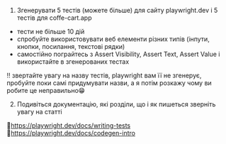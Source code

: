1. Згенерувати 5 тестів (можете більше) для сайту playwright.dev і 5 тестів для coffe-cart.app
- тести не більше 10 дій
- спробуйте використовувати веб елементи різних типів (інпути, кнопки, посилання, текстові рядки)
- самостійно пограйтесь з Assert Visibility, Assert Text, Assert Value і використайте в згенерованих тестах
 
‼️ звертайте увагу на назву тестів, playwright вам її не згенерує, пробуйте поки самі придумувати назви, а я потім розкажу чому ви робите це неправильно😁
 
2. Подивіться документацію, які розділи, що і як пишеться
зверніть увагу на статті
 
🔸https://playwright.dev/docs/writing-tests
🔹https://playwright.dev/docs/codegen-intro